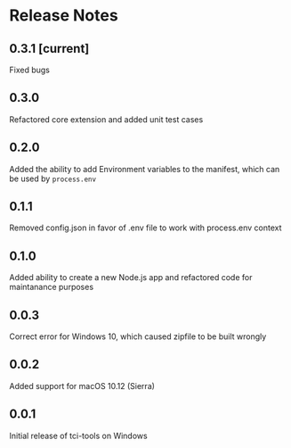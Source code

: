 # Release Notes

## 0.3.1 [current]
Fixed bugs

## 0.3.0
Refactored core extension and added unit test cases

## 0.2.0
Added the ability to add Environment variables to the manifest, which can be used by `process.env`

## 0.1.1
Removed config.json in favor of .env file to work with process.env context

## 0.1.0
Added ability to create a new Node.js app and refactored code for maintanance purposes

## 0.0.3
Correct error for Windows 10, which caused zipfile to be built wrongly

## 0.0.2
Added support for macOS 10.12 (Sierra)

## 0.0.1
Initial release of tci-tools on Windows